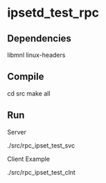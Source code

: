 # ipsetd_test_rpc

## Dependencies

libmnl
linux-headers

## Compile

cd src
make all

## Run

Server

./src/rpc_ipset_test_svc

Client Example

./src/rpc_ipset_test_clnt